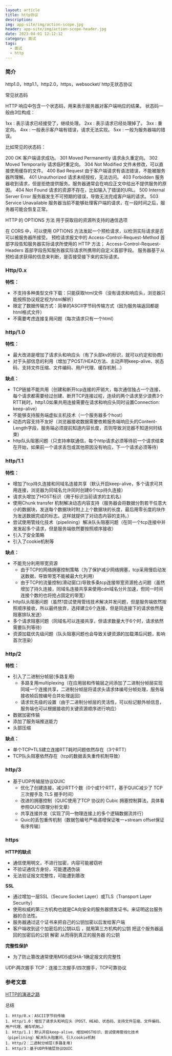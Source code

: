```yaml
---
layout: article
title: http协议
description: 
img: app-site/img/action-scope.jpg
header: app-site/img/action-scope-header.jpg
date: 2023-04-01 12:12:12
category: 面试
tags:
  - 面试
  - http
---
```



### 简介


http1.0，http1.1，http2.0，https，websocket/ http无状态协议

常见状态码

HTTP 响应中包含一个状态码，用来表示服务器对客户端响应的结果。
状态码一般由3位构成：

1xx : 表示请求已经接受了，继续处理。
2xx : 表示请求已经处理掉了。
3xx : 重定向。
4xx : 一般表示客户端有错误，请求无法实现。
5xx : 一般为服务器端的错误。

比如常见的状态码：

200 OK 客户端请求成功。
301 Moved Permanently 请求永久重定向。
302 Moved Temporarily 请求临时重定向。
304 Not Modified 文件未修改，可以直接使用缓存的文件。
400 Bad Request 由于客户端请求有语法错误，不能被服务器所理解。
401 Unauthorized 请求未经授权，无法访问。
403 Forbidden 服务器收到请求，但是拒绝提供服务。服务器通常会在响应正文中给出不提供服务的原因。
404 Not Found 请求的资源不存在，比如输入了错误的URL。
500 Internal Server Error 服务器发生不可预期的错误，导致无法完成客户端的请求。
503 Service Unavailable 服务器当前不能够处理客户端的请求，在一段时间之后，服务器可能会恢复正常。


HTTP 的 OPTIONS 方法 用于获取目的资源所支持的通信选项


在 CORS 中，可以使用 OPTIONS 方法发起一个预检请求，以检测实际请求是否可以被服务器所接受。
预检请求报文中的 Access-Control-Request-Method 首部字段告知服务器实际请求所使用的 HTTP 方法；
Access-Control-Request-Headers 首部字段告知服务器实际请求所携带的自定义首部字段。
服务器基于从预检请求获得的信息来判断，是否接受接下来的实际请求。

### Http/0.x

**特性：**

- 不支持多种类型文件下载：只能获取html文件（没有请求和响应头，浏览器只能按照协议规定视为html解析）
- 限定了数据传输方式：简单的ASCII字节码传输方式（因为服务端返回都是html格式文件）
- 不需要考虑连接复用问题（每次请求只有一个html）


### http/1.0

**特性：**

- 最大改进是增加了请求头和响应头（有了头部kv的标识，就可以约定和协商）
- 对于头部信息的利用（增加了POST/HEAD方法、主动声明keep-alive、状态码、支持文件压缩、文件编码、用户代理、缓存机制…）

**缺点：**

- TCP链接不能共用（创建和断开tcp连接的开销大，每次通信独占一个连接，每个请求都需要经过创建、断开TCP连接过程，连续的两个请求至少浪费3个RTT耗时，http1.0如果共用连接需要在请求和响应头同时设置Connection: keep-alive）
- 不能够支持服务端虚拟主机技术（一个服务器多个host）
- 动态内容支持不友好（浏览器接收数据需要依赖服务端响应头的Content-Length字段，服务端必须提前知道内容长度，否则导致浏览器不知道何时结束)
- http队头阻塞问题（只支持串联通信，每个http请求必须等待前一个请求结束在开始，如果前一个请求丢包或其他原因没有响应，下一个请求必须等待）


### http/1.1

**特性：**

- 增加了tcp持久连接和同域名连接共享（默认开启keep-alive，多个请求可共用连接，浏览器为同域名允许同时创建6个tcp持久连接）
- 请求头增加了HOST标识（用于标识当前请求的主机名）
- 使用Chunk transfer 机制解决动态内容支持（服务器会将数据分割若干任意大小的数据块，发送每个数据块时附上上个数据块的长度，最后用零长度的块作为发送数据完成的标志。这样就提供了对动态内容的支持。）
- 尝试使用管线化技术（pipelining）解决队头阻塞问题（在同一个tcp连接中并发发起多个请求，但是服务端依然要按照顺序接收）
- 引入了安全策略
- 引入了cookie机制等

**缺点：**

- 不能充分利用带宽资源
	- 由于TCP的网络拥塞控制策略（为了保护减少网络拥塞，tcp采用慢启动发送数据，导致带宽不能被最大化利用）
	- 由于TCP的流量控制(滑动窗口)导致多条tcp连接带宽资源抢占问题（虽然增加了持久连接，同域名连接共享来使用cdn域名分片加速，但同一时间连接个数的也将抢占固定的带宽）
- http队头阻塞问题（虽然1尝试使用管线技术解决并发问题，但是服务端依然按照顺序接收，所以最终放弃，选择建立6个连接，但是同连接下的请求依然是阻塞排队发送）
- 多个请求阻塞问题（同域名可以连接共享，但请求数量大于6个时，请求依然需要队列等待）
- 资源加载优先级问题（队头阻塞问题也会导致关键资源的加载滞后问题，影响首次渲染）

### http/2

**特性：**

- 引入了二进制分帧层(多路复用)
	- 多路复用multiplexing（在应用层和传输层之间添加了二进制分帧层实现同域一个连接共享，二进制分帧层将请求头请求体编号分帧处理，服务端接收帧后按编号合并处理返回）
	- 请求优先级的设置（由于二进制分帧层的灵活性，可以标记额外帧信息，服务端也可以根据接收的关键资源顺序进行响应）
- 数据加密传输
- 添加了服务端推送能力
- 头部压缩

**缺点：**

- 单个TCP+TLS建立连接RTT耗时问题依然存在（3个RTT）
- TCP队头阻塞依然存在（tcp的数据丢失重传机制导致）

### http/3

- 基于UDP传输层协议QUIC
	- 优化了创建连接，减少RTT个数（0个或1个RTT，基于QUIC减少了 TCP 三次握手及 TLS 握手时间）
	- 改进的拥塞控制（QUIC使用了TCP 协议的 Cubic 拥塞控制算法，具体看参照QUCI原理分析文章）
	- 共享连接并发（实现了同一物理连接上的多个逻辑数据流并行）
	- Quic的丢包重传机制（数据包编号严格递增保证唯一+stream offset保证有序传输）



### https

**HTTP的缺点**

- 通信使用明文，不进行加密，内容可能被窃听
- 不验证通信方身份，可能遭遇伪装
- 无法验证报文完整性，可能遭到篡改

**SSL**

- 通过增加一层SSL（Secure Socket Layer）或TLS（Transport Layer Security）
- 使用权威的第三方机构也就是CA向安全的服务器颁发证书。来证明这台服务器的合法性。
- 服务器通过这个证书来把自己的公钥加密以后发给客户端
- 客户端收到这个加密后的公钥以后 ，就用第三方机构的公钥 把这个服务器返回的加密后的公钥 解密 从而得到真正的服务器 的公钥

**完整性保护**

- 为了防止篡改通常使用MD5或SHA-1确定报文的完整性


UDP:两次握手
TCP：连接三次握手/四次握手，TCP可靠协议

### 参考文章
[HTTP的演进之路](https://zhuanlan.zhihu.com/p/50879185)


总结

	1. Http/0.x：ASCII字节码传输
	1. Http/1.0：增加了请求头和响应头（POST、HEAD、状态码、支持文件压缩、文件编码、用户代理、缓存机制…）
	1. Http/1.1：默认开启keep-alive、增加HOST标识、尝试使用管线化技术（pipelining）解决队头阻塞问、引入cookie机制
	1. Http/2：二进制分帧层(多路复用)
	1. Http/3：基于UDP传输层协议QUIC
